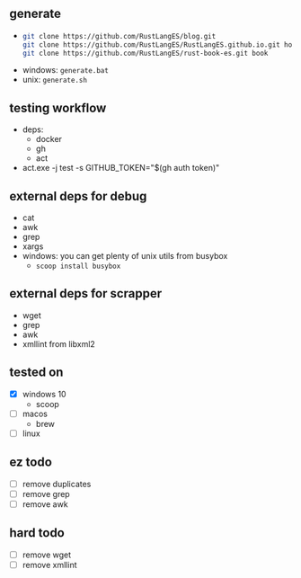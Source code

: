 ## generate
- ```sh
  git clone https://github.com/RustLangES/blog.git
  git clone https://github.com/RustLangES/RustLangES.github.io.git home
  git clone https://github.com/RustLangES/rust-book-es.git book
  ```
- windows: `generate.bat`
- unix: `generate.sh`

## testing workflow
- deps:
  - docker
  - gh
  - act
- act.exe -j test -s GITHUB_TOKEN="$(gh auth token)"

## external deps for debug
- cat
- awk
- grep
- xargs
- windows: you can get plenty of unix utils from busybox
    - `scoop install busybox`

## external deps for scrapper
- wget
- grep
- awk
- xmllint from libxml2

## tested on
- [x] windows 10
    - scoop
- [ ] macos
    - brew
- [ ] linux

## ez todo
- [ ] remove duplicates
- [ ] remove grep
- [ ] remove awk

## hard todo
- [ ] remove wget
- [ ] remove xmllint
